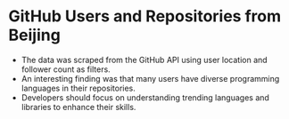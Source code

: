# GitHub Users and Repositories from Beijing

- The data was scraped from the GitHub API using user location and follower count as filters.
- An interesting finding was that many users have diverse programming languages in their repositories.
- Developers should focus on understanding trending languages and libraries to enhance their skills.
